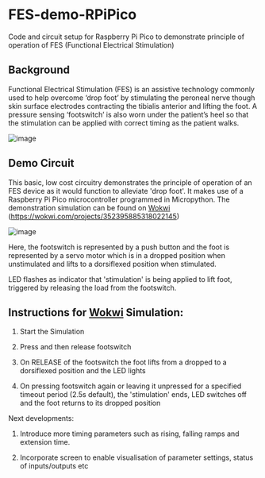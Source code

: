 # FES-demo-RPiPico
Code and circuit setup for Raspberry Pi Pico to demonstrate principle of operation of FES (Functional Electrical Stimulation) 

## Background
Functional Electrical Stimulation (FES) is an assistive technology commonly used to help overcome ‘drop foot’ by stimulating the peroneal nerve though skin surface electrodes contracting the tibialis anterior and lifting the foot. A pressure sensing ‘footswitch’ is also worn under the patient’s heel so that the stimulation can be applied with correct timing as the patient walks.

 ![image](https://user-images.githubusercontent.com/50867224/209982204-18cdecd4-6fc2-4bc6-aff5-48d455cc58a8.png)


## Demo Circuit
This basic, low cost circuitry demonstrates the principle of operation of an FES device as it would function to alleviate 'drop foot'. It makes use of a Raspberry Pi Pico microcontroller programmed in Micropython. The demonstration simulation can be found on [Wokwi](https://wokwi.com/projects/352395885318022145) (https://wokwi.com/projects/352395885318022145)
 
![image](https://user-images.githubusercontent.com/50867224/209982222-928cc592-ebdf-4024-aaac-51fc3782ae9e.png)

Here, the footswitch is represented by a push button and
the foot is represented by a servo motor which is in a 
dropped position when unstimulated and lifts
to a dorsiflexed position when stimulated.

LED flashes as indicator that 'stimulation' is being applied to lift foot, triggered by 
releasing the load from the footswitch.


## Instructions for [Wokwi](https://wokwi.com/projects/352395885318022145) Simulation:

1. Start the Simulation

2. Press and then release footswitch

3. On RELEASE of the footswitch the foot lifts from a dropped 
   to a dorsiflexed position and the LED lights

4. On pressing footswitch again or leaving it unpressed for a specified
   timeout period (2.5s default), the 'stimulation' ends, LED switches off and
the foot returns to its dropped position

Next developments:

1. Introduce more timing parameters such as rising, 
   falling ramps and extension time.

2. Incorporate screen to enable visualisation of 
parameter settings, status of inputs/outputs etc
